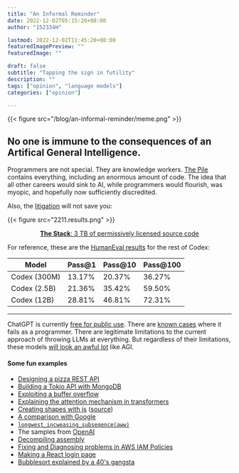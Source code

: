 ```yaml
---
title: "An Informal Reminder"
date: 2022-12-02T05:15:20+08:00
author: "152334H"

lastmod: 2022-12-02T11:45:20+08:00
featuredImagePreview: ""
featuredImage: ""

draft: false
subtitle: "Tapping the sign in futility"
description: ""
tags: ["opinion", "language models"]
categories: ["opinion"]

---
```


{{< figure src="/blog/an-informal-reminder/meme.png" >}}

<!--more-->

## No one is immune to the consequences of an Artifical General Intelligence.

Programmers are not special. They are knowledge workers. [The Pile](https://pile.eleuther.ai/) contains everything, including an enormous amount of code. The idea that all other careers would sink to AI, while programmers would flourish, was myopic, and hopefully now sufficiently discredited.

Also, the [litigation](https://githubcopilotlitigation.com/) will not save you:

{{< figure src="2211.results.png" >}}
<p align="center">
<a href=https://arxiv.org/abs/2211.15533><b>The Stack</b>: 3 TB of permissively licensed source code</a>
</p>

For reference, these are the [HumanEval results](https://github.com/VHellendoorn/Code-LMs) for the rest of Codex:

|Model|Pass@1|Pass@10|Pass@100|
|------|-----|-----|-------|
| Codex (300M) | 13.17% | 20.37% | 36.27% | 
| Codex (2.5B) | 21.36% | 35.42% | 59.50% | 
| Codex (12B) | 28.81% | 46.81% | 72.31% |

---

ChatGPT is currently [free for public use](https://chat.openai.com/chat). There are [known cases](https://twitter.com/kurumuz/status/1598380913993211904) where it fails as a programmer. There are legitimate limitations to the current approach of throwing LLMs at everything. But regardless of their limitations, these models [will look an awful lot](https://jmcdonnell.substack.com/p/the-near-future-of-ai-is-action-driven) like AGI.

#### Some fun examples

* [Designing a pizza REST API](https://cdn.discordapp.com/attachments/730095596861521970/1047949631109218464/Screenshot_20221201-135703.png)
* [Building a Tokio API with MongoDB](https://cdn.discordapp.com/attachments/730095596861521970/1047595621923688538/Screenshot_2022-11-30_at_20.30.55.png)
* [Exploiting a buffer overflow](https://twitter.com/moyix/status/1598081204846489600)
* [Explaining the attention mechanism in transformers](https://cdn.discordapp.com/attachments/730095596861521970/1047677207771881473/imagen.png)
* [Creating shapes with js](https://cdn.discordapp.com/attachments/730095596861521970/1047631121363517470/image.png) ([source](https://cdn.discordapp.com/attachments/730095596861521970/1047631043949232228/image.png))
* [A comparison with Google](https://twitter.com/jdjkelly/status/1598021488795586561)
* [`longwest_incweasing_subseqence(aww)`](https://cdn.discordapp.com/attachments/730095596861521970/1047854144817479711/Screenshot_2022-12-01_at_13-37-45_ChatGPT.png)
* The samples from [OpenAI](https://openai.com/blog/chatgpt/#samples)
* [Decompiling assembly](https://twitter.com/sagitz_/status/1598426274157961229)
* [Fixing and Diagnosing problems in AWS IAM Policies](https://twitter.com/iangcarroll/status/1598171507062022148)
* [Making a React login page](https://cln.sh/X4p01n)
* [Bubblesort explained by a 40's gangsta](https://twitter.com/goodside/status/1598129631609380864)

